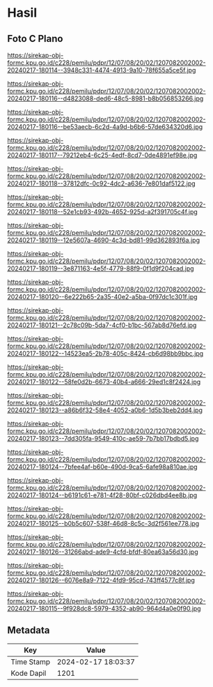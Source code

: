 # Hasil

## Foto C Plano

https://sirekap-obj-formc.kpu.go.id/c228/pemilu/pdpr/12/07/08/20/02/1207082002002-20240217-180114--3948c331-4474-4913-9a10-78f655a5ce5f.jpg

https://sirekap-obj-formc.kpu.go.id/c228/pemilu/pdpr/12/07/08/20/02/1207082002002-20240217-180116--d4823088-ded6-48c5-8981-b8b056853266.jpg

https://sirekap-obj-formc.kpu.go.id/c228/pemilu/pdpr/12/07/08/20/02/1207082002002-20240217-180116--be53aecb-6c2d-4a9d-b6b6-57de634320d6.jpg

https://sirekap-obj-formc.kpu.go.id/c228/pemilu/pdpr/12/07/08/20/02/1207082002002-20240217-180117--79212eb4-6c25-4edf-8cd7-0de4891ef98e.jpg

https://sirekap-obj-formc.kpu.go.id/c228/pemilu/pdpr/12/07/08/20/02/1207082002002-20240217-180118--37812dfc-0c92-4dc2-a636-7e801daf5122.jpg

https://sirekap-obj-formc.kpu.go.id/c228/pemilu/pdpr/12/07/08/20/02/1207082002002-20240217-180118--52e1cb93-492b-4652-925d-a2f391705c4f.jpg

https://sirekap-obj-formc.kpu.go.id/c228/pemilu/pdpr/12/07/08/20/02/1207082002002-20240217-180119--12e5607a-4690-4c3d-bd81-99d362893f6a.jpg

https://sirekap-obj-formc.kpu.go.id/c228/pemilu/pdpr/12/07/08/20/02/1207082002002-20240217-180119--3e871163-4e5f-4779-88f9-0f1d9f204cad.jpg

https://sirekap-obj-formc.kpu.go.id/c228/pemilu/pdpr/12/07/08/20/02/1207082002002-20240217-180120--6e222b65-2a35-40e2-a5ba-0f97dc1c301f.jpg

https://sirekap-obj-formc.kpu.go.id/c228/pemilu/pdpr/12/07/08/20/02/1207082002002-20240217-180121--2c78c09b-5da7-4cf0-b1bc-567ab8d76efd.jpg

https://sirekap-obj-formc.kpu.go.id/c228/pemilu/pdpr/12/07/08/20/02/1207082002002-20240217-180122--14523ea5-2b78-405c-8424-cb6d98bb9bbc.jpg

https://sirekap-obj-formc.kpu.go.id/c228/pemilu/pdpr/12/07/08/20/02/1207082002002-20240217-180122--58fe0d2b-6673-40b4-a666-29ed1c8f2424.jpg

https://sirekap-obj-formc.kpu.go.id/c228/pemilu/pdpr/12/07/08/20/02/1207082002002-20240217-180123--a86b6f32-58e4-4052-a0b6-1d5b3beb2dd4.jpg

https://sirekap-obj-formc.kpu.go.id/c228/pemilu/pdpr/12/07/08/20/02/1207082002002-20240217-180123--7dd305fa-9549-410c-ae59-7b7bb17bdbd5.jpg

https://sirekap-obj-formc.kpu.go.id/c228/pemilu/pdpr/12/07/08/20/02/1207082002002-20240217-180124--7bfee4af-b60e-490d-9ca5-6afe98a810ae.jpg

https://sirekap-obj-formc.kpu.go.id/c228/pemilu/pdpr/12/07/08/20/02/1207082002002-20240217-180124--b6191c61-e781-4f28-80bf-c026dbd4ee8b.jpg

https://sirekap-obj-formc.kpu.go.id/c228/pemilu/pdpr/12/07/08/20/02/1207082002002-20240217-180125--b0b5c607-538f-46d8-8c5c-3d2f561ee778.jpg

https://sirekap-obj-formc.kpu.go.id/c228/pemilu/pdpr/12/07/08/20/02/1207082002002-20240217-180126--31266abd-ade9-4cfd-bfdf-80ea63a56d30.jpg

https://sirekap-obj-formc.kpu.go.id/c228/pemilu/pdpr/12/07/08/20/02/1207082002002-20240217-180126--6076e8a9-7122-4fd9-95cd-743ff4577c8f.jpg

https://sirekap-obj-formc.kpu.go.id/c228/pemilu/pdpr/12/07/08/20/02/1207082002002-20240217-180115--9f928dc8-5979-4352-ab90-964d4a0e0f90.jpg


## Metadata

| Key        | Value               |
| ---------- | ------------------- |
| Time Stamp | 2024-02-17 18:03:37 |
| Kode Dapil | 1201                |



